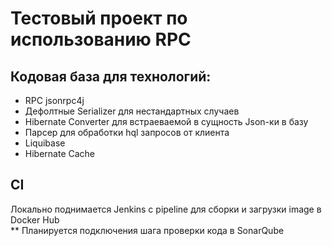 # Тестовый проект по использованию RPC 
## Кодовая база для технологий:
- RPC jsonrpc4j
- Дефолтные Serializer для нестандартных случаев
- Hibernate Converter для встраеваемой в сущность Json-ки в базу
- Парсер для обработки hql запросов от клиента
- Liquibase
- Hibernate Cache

## CI
Локально поднимается Jenkins с pipeline для сборки и загрузки image в Docker Hub  
** Планируется подключения шага проверки кода в  SonarQube 
